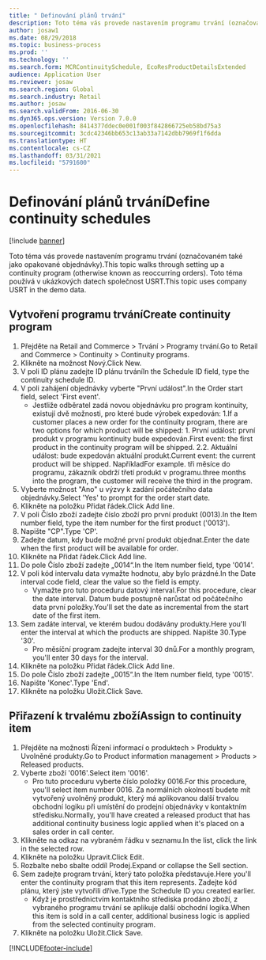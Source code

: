 ```yaml
---
title: " Definování plánů trvání"
description: Toto téma vás provede nastavením programu trvání (označovaném také jako opakované objednávky).
author: josaw1
ms.date: 08/29/2018
ms.topic: business-process
ms.prod: ''
ms.technology: ''
ms.search.form: MCRContinuitySchedule, EcoResProductDetailsExtended
audience: Application User
ms.reviewer: josaw
ms.search.region: Global
ms.search.industry: Retail
ms.author: josaw
ms.search.validFrom: 2016-06-30
ms.dyn365.ops.version: Version 7.0.0
ms.openlocfilehash: 8414377ddec0e001f003f842866725eb58bd75a3
ms.sourcegitcommit: 3cdc42346bb653c13ab33a7142dbb7969f1f6dda
ms.translationtype: HT
ms.contentlocale: cs-CZ
ms.lasthandoff: 03/31/2021
ms.locfileid: "5791600"
---
```

# <a name="define-continuity-schedules"></a><span data-ttu-id="f67ef-103"> Definování plánů trvání</span><span class="sxs-lookup"><span data-stu-id="f67ef-103">Define continuity schedules</span></span>

[!include [banner](../includes/banner.md)]

<span data-ttu-id="f67ef-104">Toto téma vás provede nastavením programu trvání (označovaném také jako opakované objednávky).</span><span class="sxs-lookup"><span data-stu-id="f67ef-104">This topic walks through setting up a continuity program (otherwise known as reoccurring orders).</span></span> <span data-ttu-id="f67ef-105">Toto téma používá v ukázkových datech společnost USRT.</span><span class="sxs-lookup"><span data-stu-id="f67ef-105">This topic uses company USRT in the demo data.</span></span>


## <a name="create-continuity-program"></a><span data-ttu-id="f67ef-106">Vytvoření programu trvání</span><span class="sxs-lookup"><span data-stu-id="f67ef-106">Create continuity program</span></span>
1. <span data-ttu-id="f67ef-107">Přejděte na Retail and Commerce > Trvání > Programy trvání.</span><span class="sxs-lookup"><span data-stu-id="f67ef-107">Go to Retail and Commerce > Continuity > Continuity programs.</span></span>
2. <span data-ttu-id="f67ef-108">Klikněte na možnost Nový.</span><span class="sxs-lookup"><span data-stu-id="f67ef-108">Click New.</span></span>
3. <span data-ttu-id="f67ef-109">V poli ID plánu zadejte ID plánu trvání</span><span class="sxs-lookup"><span data-stu-id="f67ef-109">In the Schedule ID field, type the continuity schedule ID.</span></span>
4. <span data-ttu-id="f67ef-110">V poli zahájení objednávky vyberte "První událost".</span><span class="sxs-lookup"><span data-stu-id="f67ef-110">In the Order start field, select 'First event'.</span></span>
    * <span data-ttu-id="f67ef-111">Jestliže odběratel zadá novou objednávku pro program kontinuity, existují dvě možnosti, pro které bude výrobek expedován: 1.</span><span class="sxs-lookup"><span data-stu-id="f67ef-111">If a customer places a new order for the continuity program, there are two options for which product will be shipped:  1.</span></span> <span data-ttu-id="f67ef-112">První událost: první produkt v programu kontinuity bude expedován.</span><span class="sxs-lookup"><span data-stu-id="f67ef-112">First event: the first product in the continuity program will be shipped.</span></span>  <span data-ttu-id="f67ef-113">2.</span><span class="sxs-lookup"><span data-stu-id="f67ef-113">2.</span></span> <span data-ttu-id="f67ef-114">Aktuální událost: bude expedován aktuální produkt.</span><span class="sxs-lookup"><span data-stu-id="f67ef-114">Current event: the current product will be shipped.</span></span> <span data-ttu-id="f67ef-115">Například</span><span class="sxs-lookup"><span data-stu-id="f67ef-115">For example.</span></span> <span data-ttu-id="f67ef-116">tři měsíce do programu, zákazník obdrží třetí produkt v programu.</span><span class="sxs-lookup"><span data-stu-id="f67ef-116">three months into the program, the customer will receive the third in the program.</span></span>  
5. <span data-ttu-id="f67ef-117">Vyberte možnost "Ano" u výzvy k zadání počátečního data objednávky.</span><span class="sxs-lookup"><span data-stu-id="f67ef-117">Select 'Yes' to prompt for the order start date.</span></span>
6. <span data-ttu-id="f67ef-118">Klikněte na položku Přidat řádek.</span><span class="sxs-lookup"><span data-stu-id="f67ef-118">Click Add line.</span></span>
7. <span data-ttu-id="f67ef-119">V poli Číslo zboží zadejte číslo zboží pro první produkt (0013).</span><span class="sxs-lookup"><span data-stu-id="f67ef-119">In the Item number field, type the item number for the first product ('0013').</span></span>
8. <span data-ttu-id="f67ef-120">Napište "CP".</span><span class="sxs-lookup"><span data-stu-id="f67ef-120">Type 'CP'.</span></span>
9. <span data-ttu-id="f67ef-121">Zadejte datum, kdy bude možné první produkt objednat.</span><span class="sxs-lookup"><span data-stu-id="f67ef-121">Enter the date when the first product will be available for order.</span></span>
10. <span data-ttu-id="f67ef-122">Klikněte na Přidat řádek.</span><span class="sxs-lookup"><span data-stu-id="f67ef-122">Click Add line.</span></span>
11. <span data-ttu-id="f67ef-123">Do pole Číslo zboží zadejte „0014“.</span><span class="sxs-lookup"><span data-stu-id="f67ef-123">In the Item number field, type '0014'.</span></span>
12. <span data-ttu-id="f67ef-124">V poli kód intervalu data vymažte hodnotu, aby bylo prázdné.</span><span class="sxs-lookup"><span data-stu-id="f67ef-124">In the Date interval code field, clear the value so the field is empty.</span></span>
    * <span data-ttu-id="f67ef-125">Vymažte pro tuto proceduru datový interval.</span><span class="sxs-lookup"><span data-stu-id="f67ef-125">For this procedure, clear the date interval.</span></span> <span data-ttu-id="f67ef-126">Datum bude postupně narůstat od počátečního data první položky.</span><span class="sxs-lookup"><span data-stu-id="f67ef-126">You'll set the date as incremental from the start date of the first item.</span></span>  
13. <span data-ttu-id="f67ef-127">Sem zadáte interval, ve kterém budou dodávány produkty.</span><span class="sxs-lookup"><span data-stu-id="f67ef-127">Here you'll enter the interval at which the products are shipped.</span></span> <span data-ttu-id="f67ef-128">Napište 30.</span><span class="sxs-lookup"><span data-stu-id="f67ef-128">Type '30'.</span></span>
    * <span data-ttu-id="f67ef-129">Pro měsíční program zadejte interval 30 dnů.</span><span class="sxs-lookup"><span data-stu-id="f67ef-129">For a monthly program, you'll enter 30 days for the interval.</span></span>  
14. <span data-ttu-id="f67ef-130">Klikněte na položku Přidat řádek.</span><span class="sxs-lookup"><span data-stu-id="f67ef-130">Click Add line.</span></span>
15. <span data-ttu-id="f67ef-131">Do pole Číslo zboží zadejte „0015“.</span><span class="sxs-lookup"><span data-stu-id="f67ef-131">In the Item number field, type '0015'.</span></span>
16. <span data-ttu-id="f67ef-132">Napište 'Konec'.</span><span class="sxs-lookup"><span data-stu-id="f67ef-132">Type 'End'.</span></span>
17. <span data-ttu-id="f67ef-133">Klikněte na položku Uložit.</span><span class="sxs-lookup"><span data-stu-id="f67ef-133">Click Save.</span></span>

## <a name="assign-to-continuity-item"></a><span data-ttu-id="f67ef-134">Přiřazení k trvalému zboží</span><span class="sxs-lookup"><span data-stu-id="f67ef-134">Assign to continuity item</span></span>
1. <span data-ttu-id="f67ef-135">Přejděte na možnosti Řízení informací o produktech > Produkty > Uvolněné produkty.</span><span class="sxs-lookup"><span data-stu-id="f67ef-135">Go to Product information management > Products > Released products.</span></span>
2. <span data-ttu-id="f67ef-136">Vyberte zboží '0016'.</span><span class="sxs-lookup"><span data-stu-id="f67ef-136">Select item '0016'.</span></span>
    * <span data-ttu-id="f67ef-137">Pro tuto proceduru vyberte číslo položky 0016.</span><span class="sxs-lookup"><span data-stu-id="f67ef-137">For this procedure, you'll select item number 0016.</span></span> <span data-ttu-id="f67ef-138">Za normálních okolností budete mít vytvořený uvolněný produkt, který má aplikovanou další trvalou obchodní logiku při umístění do prodejní objednávky v kontaktním středisku.</span><span class="sxs-lookup"><span data-stu-id="f67ef-138">Normally, you'll have created a released product that has additional continuity business logic applied when it's placed on a sales order in call center.</span></span>  
3. <span data-ttu-id="f67ef-139">Klikněte na odkaz na vybraném řádku v seznamu.</span><span class="sxs-lookup"><span data-stu-id="f67ef-139">In the list, click the link in the selected row.</span></span>
4. <span data-ttu-id="f67ef-140">Klikněte na položku Upravit.</span><span class="sxs-lookup"><span data-stu-id="f67ef-140">Click Edit.</span></span>
5. <span data-ttu-id="f67ef-141">Rozbalte nebo sbalte oddíl Prodej.</span><span class="sxs-lookup"><span data-stu-id="f67ef-141">Expand or collapse the Sell section.</span></span>
6. <span data-ttu-id="f67ef-142">Sem zadejte program trvání, který tato položka představuje.</span><span class="sxs-lookup"><span data-stu-id="f67ef-142">Here you'll enter the continuity program that this item represents.</span></span> <span data-ttu-id="f67ef-143">Zadejte kód plánu, který jste vytvořili dříve.</span><span class="sxs-lookup"><span data-stu-id="f67ef-143">Type the Schedule ID you created earlier.</span></span>
    * <span data-ttu-id="f67ef-144">Když je prostřednictvím kontaktního střediska prodáno zboží, z vybraného programu trvání se aplikuje další obchodní logika.</span><span class="sxs-lookup"><span data-stu-id="f67ef-144">When this item is sold in a call center, additional business logic is applied from the selected continuity program.</span></span>  
7. <span data-ttu-id="f67ef-145">Klikněte na položku Uložit.</span><span class="sxs-lookup"><span data-stu-id="f67ef-145">Click Save.</span></span>



[!INCLUDE[footer-include](../../includes/footer-banner.md)]